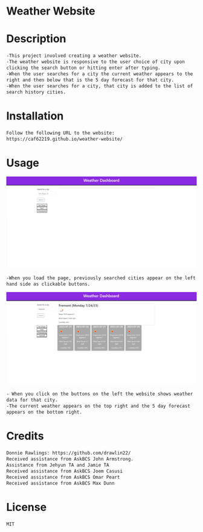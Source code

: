 # Weather Website

# Description
    -This project involved creating a weather website.
    -The weather website is responsive to the user choice of city upon clicking the search button or hitting enter after typing.
    -When the user searches for a city the current weather appears to the right and then below that is the 5 day forecast for that city.
    -When the user searches for a city, that city is added to the list of search history cities.
    
    
# Installation

    Follow the following URL to the website: https://caf62219.github.io/weather-website/
    
# Usage
<img src="./assets/images/Screenshot1.png" alt="screenshot of calendar website" width="600px" />
   
    -When you load the page, previously searched cities appear on the left hand side as clickable buttons.

<img src="./assets/images/Screenshot2.png" alt="screenshot of calendar website" width="600px" />   
    
    - When you click on the buttons on the left the website shows weather data for that city.
    -The current weather appears on the top right and the 5 day forecast appears on the bottom right.

# Credits
    Donnie Rawlings: https://github.com/drawlin22/
    Received assistance from AskBCS John Armstrong.
    Assistance from Jehyun TA and Jamie TA
    Received assistance from AskBCS Joem Casusi
    Received assistance from AskBCS Omar Peart
    Received assistance from AskBCS Max Dunn
   
# License
    MIT
